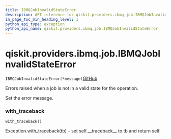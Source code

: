 ```yaml
---
title: IBMQJobInvalidStateError
description: API reference for qiskit.providers.ibmq.job.IBMQJobInvalidStateError
in_page_toc_min_heading_level: 1
python_api_type: exception
python_api_name: qiskit.providers.ibmq.job.IBMQJobInvalidStateError
---
```


# qiskit.providers.ibmq.job.IBMQJobInvalidStateError

<span id="qiskit.providers.ibmq.job.IBMQJobInvalidStateError" />

`IBMQJobInvalidStateError(*message)`[GitHub](https://github.com/qiskit/qiskit-ibmq-provider/tree/stable/0.15/qiskit/providers/ibmq/job/exceptions.py "view source code")

Errors raised when a job is not in a valid state for the operation.

Set the error message.

### with\_traceback

<span id="qiskit.providers.ibmq.job.IBMQJobInvalidStateError.with_traceback" />

`with_traceback()`

Exception.with\_traceback(tb) – set self.\_\_traceback\_\_ to tb and return self.

